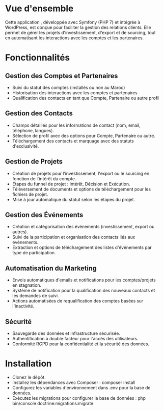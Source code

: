# Vue d'ensemble
Cette application , développée avec Symfony (PHP 7) et intégrée à WordPress, est conçue pour faciliter la gestion des relations clients. Elle permet de gérer les projets d'investissement, d'export et de sourcing, tout en automatisant les interactions avec les comptes et les partenaires.

# Fonctionnalités

## Gestion des Comptes et Partenaires
- Suivi du statut des comptes (installés ou non au Maroc)
- Historisation des interactions avec les comptes et partenaires
- Qualification des contacts en tant que Compte, Partenaire ou autre profil

## Gestion des Contacts
- Champs détaillés pour les informations de contact (nom, email, téléphone, langues).
- Sélection de profil avec des options pour Compte, Partenaire ou autre.
- Téléchargement des contacts et marquage avec des statuts d'exclusivité.

## Gestion de Projets
- Création de projets pour l’investissement, l'export ou le sourcing en fonction de l'intérêt du compte.
- Étapes du funnel de projet : Intérêt, Décision et Exécution.
- Téléversement de documents et options de téléchargement pour les fichiers de projet.
- Mise à jour automatique du statut selon les étapes du projet.

## Gestion des Événements
- Création et catégorisation des événements (investissement, export ou autres).
- Suivi de la participation et organisation des contacts liés aux événements.
- Extraction et options de téléchargement des listes d'événements par type de participation.

## Automatisation du Marketing
- Envois automatiques d'emails et notifications pour les comptes/projets en stagnation.
- Système de notification pour la qualification des nouveaux contacts et les demandes de suivi.
- Actions automatisées de requalification des comptes basées sur l'inactivité.

## Sécurité
- Sauvegarde des données et infrastructure sécurisée.
- Authentification à double facteur pour l'accès des utilisateurs.
- Conformité RGPD pour la confidentialité et la sécurité des données.

# Installation
- Clonez le dépôt.
- Installez les dépendances avec Composer : composer install
- Configurez les variables d'environnement dans .env pour la base de données.
- Exécutez les migrations pour configurer la base de données : php bin/console doctrine:migrations:migrate
